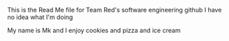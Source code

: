 This is the Read Me file for Team Red's software engineering github
I have no idea what I'm doing

My name is Mk and I enjoy cookies and pizza and ice cream